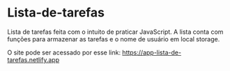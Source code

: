 # Lista-de-tarefas
 Lista de tarefas feita com o intuito de praticar JavaScript. A lista conta com funções para armazenar as tarefas e o nome de usuário em local storage.
 
 O site pode ser acessado por esse link: https://app-lista-de-tarefas.netlify.app
